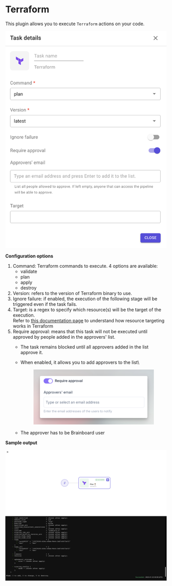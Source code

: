 # Terraform

This plugin allows you to execute `Terraform` actions on your code.

![Terraform plugin](../../.gitbook/assets/terraform-plugin.png)

**Configuration options**

1. Command: Terraform commands to execute. 4 options are available:
   * validate
   * plan
   * apply
   * destroy
2. Version: refers to the version of Terraform binary to use.
3. Ignore failure: if enabled, the execution of the following stage will be triggered even if the task fails.
4. Target: is a regex to specify which resource(s) will be the target of the execution.\
   Refer to [this documentation page](https://developer.hashicorp.com/terraform/cli/commands/plan#resource-targeting) to understand how resource targeting works in Terraform
5. Require approval: means that this task will not be executed until approved by people added in the approvers' list.
   * The task remains blocked until all approvers added in the list approve it.
   *   When enabled, it allows you to add approvers to the list\


       <figure><img src="../../.gitbook/assets/CleanShot 2025-07-10 at 13.25.53@2x (1).png" alt=""><figcaption></figcaption></figure>
   * The approver has to be Brainboard user

**Sample output**

![Terraform output](../../.gitbook/assets/terraform-output.png)
